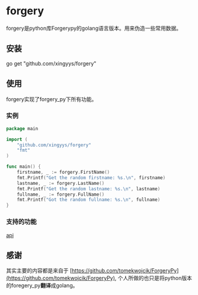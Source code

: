 # forgery
forgery是python库Forgerypy的golang语言版本。用来伪造一些常用数据。

## 安装
go get "github.com/xingyys/forgery"

## 使用
forgery实现了forgery_py下所有功能。

### 实例
```go
package main

import (
	"github.com/xingyys/forgery"
	"fmt"
)

func main() {
	firstname, _ := forgery.FirstName()
	fmt.Printf("Get the random firstname: %s.\n", firstname)
	lastname, _ := forgery.LastName()
	fmt.Printf("Get the random lastname: %s.\n", lastname)
	fullname, _ := forgery.FullName()
	fmt.Printf("Got the random fullname: %s.\n", fullname)
}
```
### 支持的功能
[api](https://github.com/xingyys/forgery/blob/master/doc)

## 感谢

其实主要的内容都是来自于 [https://github.com/tomekwojcik/ForgeryPy](https://github.com/tomekwojcik/ForgeryPy),
个人所做的也只是将python版本的foregery_py**翻译**成golang。